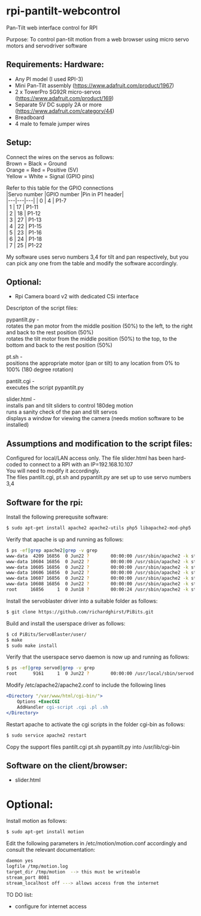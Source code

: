 # rpi-pantilt-webcontrol
Pan-Tilt web interface control for RPI

Purpose: To control pan-tilt motion from a web browser using micro servo motors and servodriver software

Requirements:
Hardware:
--------
- Any PI model (I used RPI-3)
- Mini Pan-Tilt assembly (https://www.adafruit.com/product/1967)
- 2 x TowerPro SG92R micro-servos (https://www.adafruit.com/product/169)
- Separate 5V DC supply 2A or more (https://www.adafruit.com/category/44)
- Breadboard
- 4 male to female jumper wires

Setup:
-----

Connect the wires on the servos as follows:  
Brown = Black = Ground  
Orange = Red = Positive (5V)  
Yellow = White = Signal (GPIO pins)  

Refer to this table for the GPIO connections  
|Servo number    |GPIO number   |Pin in P1 header|  
|---|---|---|
|          0      |         4    |         P1-7  
|          1      |        17    |         P1-11  
|          2      |        18    |         P1-12  
|          3      |        27    |         P1-13  
|          4      |        22    |         P1-15  
|          5      |        23    |         P1-16  
|          6      |        24    |         P1-18  
|          7      |        25    |         P1-22  

My software uses servo numbers 3,4 for tilt and pan respectively, but you can pick any one from the table and modify the software accordingly.  

Optional:
--------
- Rpi Camera board v2 with dedicated CSi interface

Descripton of the script files: 

pypantilt.py -   
rotates the pan motor from the middle position (50%) to the left, to the right and back to the rest position  (50%)  
rotates the tilt motor from the middle position (50%) to the top, to the bottom and back to the rest position (50%)  

pt.sh -   
positions the appropriate motor (pan or tilt) to any location from 0% to 100% (180 degree rotation)  

pantilt.cgi -  
executes the script pypantilt.py  

slider.html -   
installs pan and tilt sliders to control 180deg motion  
runs a sanity check of the pan and tilt servos   
displays a window for viewing the camera (needs motion software to be installed)  

Assumptions and modification to the script files:  
------------------------------------------------
Configured for local/LAN access only.
The file slider.html has been hard-coded to connect to a RPI with an IP=192.168.10.107    
You will need to modify it accordingly.  
The files pantilt.cgi, pt.sh and pypantilt.py are set up to use servo numbers 3,4  


Software for the rpi:
--------------------
Install the following prerequsite software: 
```bash
$ sudo apt-get install apache2 apache2-utils php5 libapache2-mod-php5   
```
Verify that apache is up and running as follows:  
```bash
$ ps -ef|grep apache2|grep -v grep  
www-data  4209 16856  0 Jun22 ?        00:00:00 /usr/sbin/apache2 -k start  
www-data 10604 16856  0 Jun22 ?        00:00:00 /usr/sbin/apache2 -k start  
www-data 10605 16856  0 Jun22 ?        00:00:00 /usr/sbin/apache2 -k start  
www-data 10606 16856  0 Jun22 ?        00:00:00 /usr/sbin/apache2 -k start  
www-data 10607 16856  0 Jun22 ?        00:00:00 /usr/sbin/apache2 -k start  
www-data 10608 16856  0 Jun22 ?        00:00:00 /usr/sbin/apache2 -k start  
root     16856     1  0 Jun18 ?        00:00:24 /usr/sbin/apache2 -k start  
```
 
Install the servoblaster driver into a suitable folder as follows:  
```bash
$ git clone https://github.com/richardghirst/PiBits.git
```

Build and install the userspace driver as follows:  
```bash
$ cd PiBits/ServoBlaster/user/  
$ make  
$ sudo make install
```

Verify that the userspace servo daemon is now up and running as follows:  
```bash
$ ps -ef|grep servod|grep -v grep  
root      9161     1  0 Jun22 ?        00:00:00 /usr/local/sbin/servod --idle-timeout=2000
```

Modify /etc/apache2/apache2.conf to include the following lines  
```apache
<Directory "/var/www/html/cgi-bin/">  
    Options +ExecCGI  
    AddHandler cgi-script .cgi .pl .sh  
</Directory>  
```

Restart apache to activate the cgi scripts in the folder cgi-bin as follows:  
```bash
$ sudo service apache2 restart  
```

Copy the support files pantilt.cgi  pt.sh  pypantilt.py into /usr/lib/cgi-bin  

Software on the client/browser:
------------------------------
- slider.html  

Optional:
========
Install motion as follows:  
```bash
$ sudo apt-get install motion  
```
Edit the following parameters in /etc/motion/motion.conf accordingly and consult the relevant documentation:  
```bash
daemon yes  
logfile /tmp/motion.log  
target_dir /tmp/motion  --> this must be writeable  
stream_port 8081  
stream_localhost off ---> allows access from the internet  
```

TO DO list:
- configure for internet access











